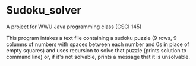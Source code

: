 # Sudoku_solver
A project for WWU Java programming class (CSCI 145)

This program intakes a text file containing a sudoku puzzle (9 rows, 9 columns 
of numbers with spaces between each number and 0s in place of empty squares) 
and uses recursion to solve that puzzle (prints solution to command line) or, 
if it's not solvable, prints a message that it is unsolvable. 
